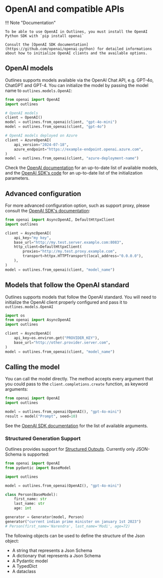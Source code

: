 # OpenAI and compatible APIs

!!! Note "Documentation"

    To be able to use OpenAI in Outlines, you must install the OpenAI Python SDK with `pip install openai`

    Consult the [OpenAI SDK documentation](https://github.com/openai/openai-python) for detailed informations about how to initialize OpenAI clients and the available options.

## OpenAI models

Outlines supports models available via the OpenAI Chat API, e.g. GPT-4o, ChatGPT and GPT-4. You can initialize the model by passing the model name to `outlines.models.OpenAI`:

```python
from openai import OpenAI
import outlines

# OpenAI models
client = OpenAI()
model = outlines.from_openai(client, "gpt-4o-mini")
model = outlines.from_openai(client, "gpt-4o")

# OpenAI models deployed on Azure
client = AzureOpenAI(
    api_version="2024-07-18",
    azure_endpoint="https://example-endpoint.openai.azure.com",
)
model = outlines.from_openai(client, "azure-deployment-name")
```

Check the [OpenAI documentation](https://platform.openai.com/docs/models/gpt-4o) for an up-to-date list of available models, and the [OpenAI SDK's code](https://github.com/openai/openai-python/blob/54a5911f5215148a0bdeb10e2bcfb84f635a75b9/src/openai/_client.py) for an up-to-date list of the initialization parameters.


## Advanced configuration

For more advanced configuration option, such as support proxy, please consult the [OpenAI SDK's documentation](https://github.com/openai/openai-python):


```python
from openai import AsyncOpenAI, DefaultHttpxClient
import outlines

client = AsyncOpenAI(
    api_key="my key",
    base_url="http://my.test.server.example.com:8083",
    http_client=DefaultHttpxClient(
        proxies="http://my.test.proxy.example.com",
        transport=httpx.HTTPTransport(local_address="0.0.0.0"),
    ),
)
model = outlines.from_openai(client, "model_name")
```

## Models that follow the OpenAI standard

Outlines supports models that follow the OpenAI standard. You will need to initialize the OpenAI client properly configured and pass it to `outlines.models.OpenAI`

```python
import os
from openai import AsyncOpenAI
import outlines

client = AsyncOpenAI(
    api_key=os.environ.get("PROVIDER_KEY"),
    base_url="http://other.provider.server.com",
)
model = outlines.from_openai(client, "model_name")
```

## Calling the model

You can call the model directly. The method accepts every argument that you could pass to the `client.completions.create` function, as keyword arguments:

```python
from openai import OpenAI
import outlines

model = outlines.from_openai(OpenAI(), "gpt-4o-mini")
result = model("Prompt", seed=10)
```

See the [OpenAI SDK documentation](https://github.com/openai/openai-python/blob/6974a981aec1814b5abba429a8ea21be9ac58538/src/openai/types/completion_create_params.py#L13) for the list of available arguments.

### Structured Generation Support

Outlines provides support for [Structured Outputs](https://platform.openai.com/docs/guides/structured-outputs/json-mode). Currently only JSON-Schema is supported:

```python
from openai import OpenAI
from pydantic import BaseModel

import outlines

model = outlines.from_openai(OpenAI(), "gpt-4o-mini")

class Person(BaseModel):
    first_name: str
    last_name: str
    age: int

generator = Generator(model, Person)
generator("current indian prime minister on january 1st 2023")
# Person(first_name='Narendra', last_name='Modi', age=72)
```

The following objects can be used to define the structure of the Json object:
- A string that represents a Json Schema
- A dictionary that represents a Json Schema
- A Pydantic model
- A TypedDict
- A dataclass
